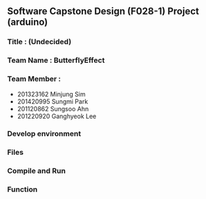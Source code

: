 ## Software Capstone Design (F028-1) Project (arduino)

### Title : (Undecided)

### Team Name : ButterflyEffect

### Team Member : 
+ 201323162 Minjung Sim
+ 201420995 Sungmi Park
+ 201120862 Sungsoo Ahn 
+ 201220920 Ganghyeok Lee


### Develop environment


### Files


### Compile and Run


### Function

